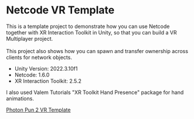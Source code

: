 # Netcode VR Template

This is a template project to demonstrate how you can use Netcode together with XR Interaction Toolkit in Unity, so that you can build a VR Multiplayer project.<br><br>
This project also shows how you can spawn and transfer ownership across clients for network objects.

- Unity Version: 2022.3.10f1
- Netcode: 1.6.0
- XR Interaction Toolkit: 2.5.2

I also used Valem Tutorials "XR Toolkit Hand Presence" package for hand animations.

<a href="https://github.com/ervacoban/PhotonPun2VRTemplate/" target="_blank">Photon Pun 2 VR Template</a>
